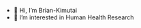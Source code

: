 - 👋 Hi, I’m Brian-Kimutai
- 👀 I’m interested in Human Health Research


<!---
Brian-Kimutai/Brian-Kimutai is a ✨ special ✨ repository because its `README.md` (this file) appears on your GitHub profile.
You can click the Preview link to take a look at your changes.
--->
